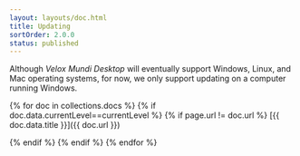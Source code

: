 ```yaml
---
layout: layouts/doc.html
title: Updating
sortOrder: 2.0.0
status: published
---
```


Although _Velox Mundi Desktop_ will eventually support Windows, Linux, and Mac operating systems, for now, we only support updating on a computer running Windows.

{% for doc in collections.docs %}
{% if doc.data.currentLevel==currentLevel %}
{% if page.url != doc.url %}
[{{ doc.data.title }}]({{ doc.url }})


{% endif %}
{% endif %}
{% endfor %}